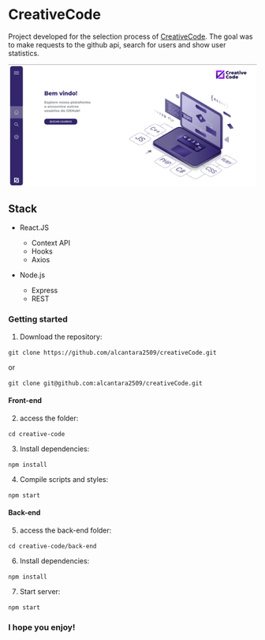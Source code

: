 # CreativeCode

Project developed for the selection process of [CreativeCode](https://creativecode.art.br/). The goal was to make requests to the github api, search for users and show user statistics.

![home screen](https://raw.githubusercontent.com/alcantara2509/creativeCode/master/Home-screen.png)

## Stack

- React.JS
     - Context API
     - Hooks
     - Axios

- Node.js
     - Express
     - REST

### Getting started

1. Download the repository:

`git clone https://github.com/alcantara2509/creativeCode.git`

 or

`git clone git@github.com:alcantara2509/creativeCode.git`

#### Front-end

2. access the folder:

`cd creative-code`

3. Install dependencies:

`npm install`

4. Compile scripts and styles:

`npm start`

#### Back-end

5. access the back-end folder:

`cd creative-code/back-end`

6. Install dependencies:

`npm install`

7. Start server:

`npm start`

### I hope you enjoy!
